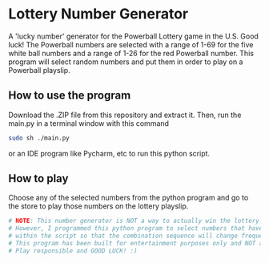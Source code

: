 # Lottery Number Generator
A 'lucky number' generator for the Powerball Lottery game in the U.S. Good luck!
The Powerball numbers are selected with a range of 1-69 for the five white ball numbers and a range of 1-26 for the red Powerball number. 
This program will select random numbers and put them in order to play on a Powerball playslip.


## How to use the program
Download the .ZIP file from this repository and extract it. Then, run the main.py in a terminal window with this command

```bash
sudo sh ./main.py
```

or an IDE program like Pycharm, etc to run this python script.


## How to play
Choose any of the selected numbers from the python program and go to the store to play those numbers on the lottery playslip. 

``` python
# NOTE: This number generator is NOT a way to actually win the lottery. 
# However, I programmed this python program to select numbers that haven't been selected
# within the script so that the combination sequence will change frequently and won't choose the same numbers for you.
# This program has been built for entertainment purposes only and NOT a way to 'hack' the lottery system. 
# Play responsible and GOOD LUCK! :)
```
